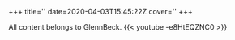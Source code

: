 +++
title=''
date=2020-04-03T15:45:22Z
cover=''
+++

All content belongs to GlennBeck.
{{< youtube -e8HtEQZNC0 >}}
